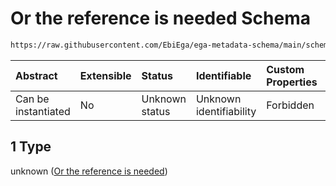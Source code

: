 # Or the reference is needed Schema

```txt
https://raw.githubusercontent.com/EbiEga/ega-metadata-schema/main/schemas/EGA.common-definitions.json#/definitions/object_external_accession/anyOf/1
```



| Abstract            | Extensible | Status         | Identifiable            | Custom Properties | Additional Properties | Access Restrictions | Defined In                                                                                           |
| :------------------ | :--------- | :------------- | :---------------------- | :---------------- | :-------------------- | :------------------ | :--------------------------------------------------------------------------------------------------- |
| Can be instantiated | No         | Unknown status | Unknown identifiability | Forbidden         | Allowed               | none                | [EGA.common-definitions.json\*](../../../schemas/EGA.common-definitions.json "open original schema") |

## 1 Type

unknown ([Or the reference is needed](ega-12-definitions-object-of-external-accession-of-the-object-anyof-or-the-reference-is-needed.md))
